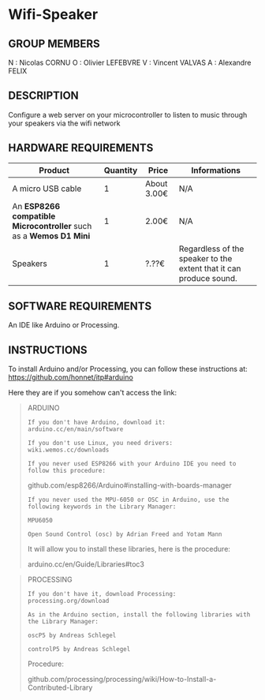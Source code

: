# Wifi-Speaker

## GROUP MEMBERS
N : Nicolas CORNU
O : Olivier LEFEBVRE
V : Vincent VALVAS
A : Alexandre FELIX

## DESCRIPTION
Configure a web server on your microcontroller to listen to music through your speakers via the wifi network


## HARDWARE REQUIREMENTS
Product | Quantity | Price | Informations
------- | -------- | ----- | ------------
A micro USB cable | 1 | About 3.00€ | N/A
An **ESP8266 compatible Microcontroller** such as a **Wemos D1 Mini** | 1 | 2.00€ | N/A
Speakers | 1 | ?.??€ | Regardless of the speaker to the extent that it can produce sound.


## SOFTWARE REQUIREMENTS
An IDE like Arduino or Processing.


## INSTRUCTIONS
To install Arduino and/or Processing, you can follow these instructions at: https://github.com/honnet/itp#arduino

Here they are if you somehow can't access the link:

> ARDUINO
> 
>     If you don't have Arduino, download it: arduino.cc/en/main/software
> 
>     If you don't use Linux, you need drivers: wiki.wemos.cc/downloads
> 
>     If you never used ESP8266 with your Arduino IDE you need to follow this procedure:
> 
> github.com/esp8266/Arduino#installing-with-boards-manager
> 
>     If you never used the MPU-6050 or OSC in Arduino, use the following keywords in the Library Manager:
> 
>     MPU6050
> 
>     Open Sound Control (osc) by Adrian Freed and Yotam Mann
> 
> It will allow you to install these libraries, here is the procedure:
> 
> arduino.cc/en/Guide/Libraries#toc3

> PROCESSING
> 
>     If you don't have it, download Processing: processing.org/download
> 
>     As in the Arduino section, install the following libraries with the Library Manager:
> 
>     oscP5 by Andreas Schlegel
> 
>     controlP5 by Andreas Schlegel
> 
> Procedure:
> 
> github.com/processing/processing/wiki/How-to-Install-a-Contributed-Library
